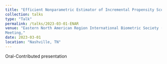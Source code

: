 ```yaml
---
title: "Efficient Nonparametric Estimator of Incremental Propensity Score Effect with Clustered Interference"
collection: talks
type: "Talk"
permalink: /talks/2023-03-01-ENAR
venue: "Eastern North American Region International Biometric Society (ENAR 2023) Spring
Meeting,"
date: 2023-03-01
location: "Nashville, TN"
---
```


Oral-Contributed presentation
